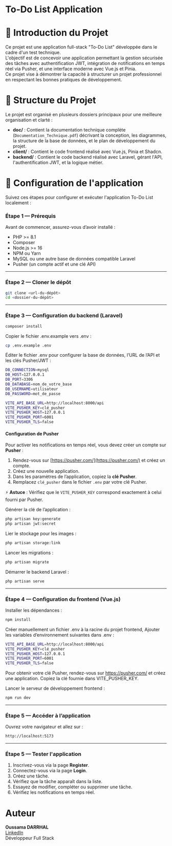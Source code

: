 ﻿# To-Do List Application

# 📌 Introduction du Projet

Ce projet est une application full-stack "To-Do List" développée dans le cadre d'un test technique.  
L'objectif est de concevoir une application permettant la gestion sécurisée des tâches avec authentification JWT, intégration de notifications en temps réel via Pusher, et une interface moderne avec Vue.js et Pinia.  
Ce projet vise à démontrer la capacité à structurer un projet professionnel en respectant les bonnes pratiques de développement.

# 📌 Structure du Projet

Le projet est organisé en plusieurs dossiers principaux pour une meilleure organisation et clarté :

- **doc/** : Contient la documentation technique complète (`Documentation_Technique.pdf`) décrivant la conception, les diagrammes, la structure de la base de données, et le plan de développement du projet.
- **client/** : Contient le code frontend réalisé avec Vue.js, Pinia et Shadcn.
- **backend/** : Contient le code backend réalisé avec Laravel, gérant l'API, l'authentification JWT, et la logique métier.

# 📌 Configuration de l'application

Suivez ces étapes pour configurer et exécuter l'application To-Do List localement :

### Étape 1 — Prérequis

Avant de commencer, assurez-vous d’avoir installé :

- PHP >= 8.1
- Composer
- Node.js >= 16
- NPM ou Yarn
- MySQL ou une autre base de données compatible Laravel
- Pusher (un compte actif et une clé API)

---

### Étape 2 — Cloner le dépôt

```bash
git clone <url-du-dépôt>
cd <dossier-du-dépôt>
```

---

### Étape 3 — Configuration du backend (Laravel)

```bash
composer install
```

Copier le fichier .env.example vers .env :

```bash
cp .env.example .env
```

Éditer le fichier .env pour configurer la base de données, l’URL de l’API et les clés Pusher/JWT :

```bash
DB_CONNECTION=mysql
DB_HOST=127.0.0.1
DB_PORT=3306
DB_DATABASE=nom_de_votre_base
DB_USERNAME=utilisateur
DB_PASSWORD=mot_de_passe

VITE_API_BASE_URL=http://localhost:8000/api
VITE_PUSHER_KEY=clé_pusher
VITE_PUSHER_HOST=127.0.0.1
VITE_PUSHER_PORT=6001
VITE_PUSHER_TLS=false
```

#### Configuration de Pusher

Pour activer les notifications en temps réel, vous devez créer un compte sur **Pusher** :

1. Rendez-vous sur [https://pusher.com/](https://pusher.com/) et créez un compte.
2. Créez une nouvelle application.
3. Dans les paramètres de l’application, copiez la **clé Pusher**.
4. Remplacez `clé_pusher` dans le fichier `.env` par votre clé Pusher.

⚡ **Astuce** : Vérifiez que le `VITE_PUSHER_KEY` correspond exactement à celui fourni par Pusher.

Générer la clé de l’application :

```bash
php artisan key:generate
php artisan jwt:secret
```

Lier le stockage pour les images :

```bash
php artisan storage:link
```

Lancer les migrations :

```bash
php artisan migrate
```

Démarrer le backend Laravel :

```bash
php artisan serve
```

---

### Étape 4 — Configuration du frontend (Vue.js)

Installer les dépendances :

```bash
npm install
```

Créer manuellement un fichier .env à la racine du projet frontend,
Ajouter les variables d’environnement suivantes dans .env :

```bash
VITE_API_BASE_URL=http://localhost:8000/api
VITE_PUSHER_KEY=clé_pusher
VITE_PUSHER_HOST=127.0.0.1
VITE_PUSHER_PORT=6001
VITE_PUSHER_TLS=false
```

Pour obtenir votre clé Pusher, rendez-vous sur https://pusher.com/
et créez une application. Copiez la clé fournie dans VITE_PUSHER_KEY.

Lancer le serveur de développement frontend :

```bash
npm run dev
```

---

### Étape 5 — Accéder à l’application

Ouvrez votre navigateur et allez sur :

```bash
http://localhost:5173
```

---

### Étape 5 — Tester l'application

1. Inscrivez-vous via la page **Register**.
2. Connectez-vous via la page **Login**.
3. Créez une tâche.
4. Vérifiez que la tâche apparaît dans la liste.
5. Essayez de modifier, compléter ou supprimer une tâche.
6. Vérifiez les notifications en temps réel.

# Auteur

**Oussama DARRHAL**  
[LinkedIn](https://www.linkedin.com/in/oussama-darrhal-6344ba250/)  
Développeur Full Stack
